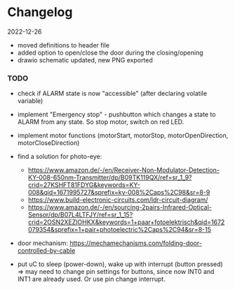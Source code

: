 # Changelog
2022-12-26
- moved definitions to header file
- added option to open/close the door during the closing/opening
- drawio schematic updated, new PNG exported

### TODO
- check if ALARM state is now "accessible" (after declaring volatile variable)
- implement "Emergency stop" - pushbutton which changes a state to ALARM from any state. So stop motor, switch on red LED.
- implement motor functions (motorStart, motorStop, motorOpenDirection, motorCloseDirection)
- find a solution for photo-eye:
  +  https://www.amazon.de/-/en/Receiver-Non-Modulator-Detection-KY-008-650nm-Transmitter/dp/B09TK119QX/ref=sr_1_9?crid=27KSHFT81FDYG&keywords=KY-008&qid=1671995727&sprefix=ky-008%2Caps%2C98&sr=8-9
  + https://www.build-electronic-circuits.com/ldr-circuit-diagram/
  + https://www.amazon.de/-/en/sourcing-2pairs-Infrared-Optical-Sensor/dp/B07L4LTFJY/ref=sr_1_15?crid=2OSN2XEZIOHKX&keywords=1+paar+fotoelektrisch&qid=1672079354&sprefix=1+pair+photoelectric%2Caps%2C94&sr=8-15

- door mechanism: https://mechamechanisms.com/folding-door-controlled-by-cable
- put uC to sleep (power-down), wake up with interrupt (button pressed) => may need to change pin settings for buttons, since now INT0 and INT1 are already used.
Or use pin change interrupt.
